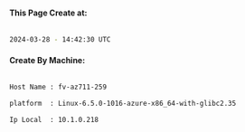 
   
#### This Page Create at:

```bash

2024-03-28 - 14:42:30 UTC

```

#### Create By Machine:

```bash

Host Name : fv-az711-259

platform  : Linux-6.5.0-1016-azure-x86_64-with-glibc2.35

Ip Local  : 10.1.0.218

```


